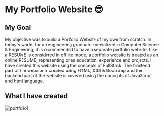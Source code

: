# My Portfolio Website 😎

## My Goal

My objective was to build a Portfolio Website of my own from scratch. In today's world, for an engineering graduate specialized in Computer Science & Engineering, it is recommended to have a separate portfolio website. Like a RESUME is considered in offline mode, a portfolio website is treated as an online RESUME, representing ones education, experience and projects. I have created this website using the concepts of FullStack. The frontend part of the website is created using HTML, CSS & Bootstrap and the backend part of the website is covered using the concepts of JavaScript and html language.

## What I have created

![portfolio1](https://user-images.githubusercontent.com/59922056/149670038-84071cfd-e3f7-44b7-93c0-3e3d6cf52df7.jpg)







